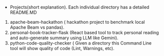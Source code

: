 - Projects(short explanation). Each individual directory has a detailed README.MD

1. apache-beam-hackathon ( hackathon project to benchmark local Apache Beam vs pandas).
2. personal-book-tracker-flask (React based tool to track personal reading and auto-generate summary using LLM like Gemini).
3. python-code-quality-checker ( Given a directory this Command Line tool will show quality of code (Lint, Warnings, etc).
